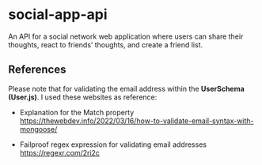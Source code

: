 # social-app-api
An API for a social network web application where users can share their thoughts, react to friends’ thoughts, and create a friend list.


## References

Please note that for validating the email address within the **UserSchema (User.js)**. I used these websites as reference:

* Explanation for the Match property
https://thewebdev.info/2022/03/16/how-to-validate-email-syntax-with-mongoose/

* Failproof regex expression for validating email addresses
https://regexr.com/2ri2c
